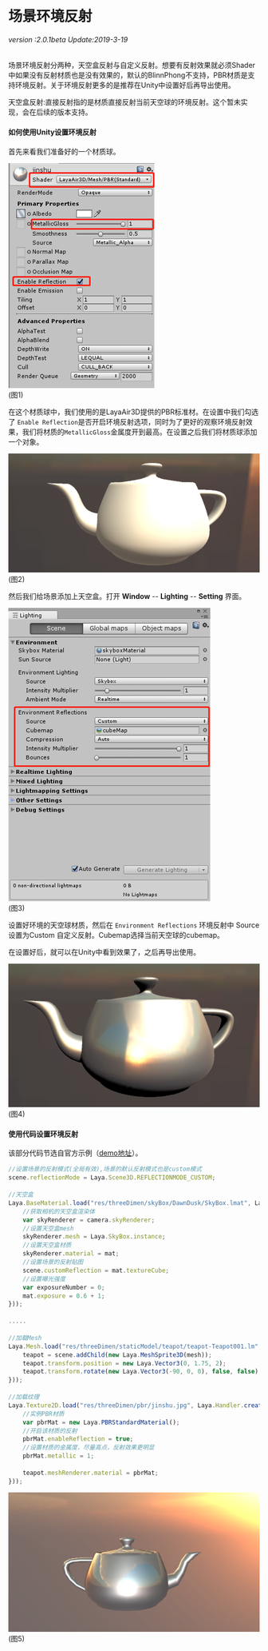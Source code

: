 # 场景环境反射

###### *version :2.0.1beta   Update:2019-3-19*

​	场景环境反射分两种，天空盒反射与自定义反射。想要有反射效果就必须Shader中如果没有反射材质也是没有效果的，默认的BlinnPhong不支持，PBR材质是支持环境反射。关于环境反射更多的是推荐在Unity中设置好后再导出使用。

天空盒反射:直接反射指的是材质直接反射当前天空球的环境反射。这个暂未实现，会在后续的版本支持。

#### 如何使用Unity设置环境反射

首先来看我们准备好的一个材质球。

![](img/1.png)<br>(图1)

在这个材质球中，我们使用的是LayaAir3D提供的PBR标准材。在设置中我们勾选了 `Enable Reflection`是否开启环境反射选项，同时为了更好的观察环境反射效果，我们将材质的`MetallicGloss`金属度开到最高。在设置之后我们将材质球添加一个对象。

![](img/2.png)<br>(图2)

然后我们给场景添加上天空盒。打开 **Window** -- **Lighting** -- **Setting**  界面。

![](img/3.png)<br>(图3)

设置好环境的天空球材质，然后在 `Environment Reflections` 环境反射中  Source 设置为Custom 自定义反射。Cubemap选择当前天空球的cubemap。

在设置好后，就可以在Unity中看到效果了，之后再导出使用。	

![](img/4.png)<br>(图4)

#### 使用代码设置环境反射

该部分代码节选自官方示例（[demo地址](https://github.com/layabox/layaair-demo/blob/master/h5/3d/newDemo/newts/sceneModule/EnvironmentalReflection.ts)）。

```typescript
//设置场景的反射模式(全局有效),场景的默认反射模式也是custom模式
scene.reflectionMode = Laya.Scene3D.REFLECTIONMODE_CUSTOM;

//天空盒
Laya.BaseMaterial.load("res/threeDimen/skyBox/DawnDusk/SkyBox.lmat", Laya.Handler.create(null, function(mat){
    //获取相机的天空盒渲染体
    var skyRenderer = camera.skyRenderer;
    //设置天空盒mesh
    skyRenderer.mesh = Laya.SkyBox.instance;
    //设置天空盒材质
    skyRenderer.material = mat;
    //设置场景的反射贴图
    scene.customReflection = mat.textureCube;
    //设置曝光强度
    var exposureNumber = 0;
    mat.exposure = 0.6 + 1;
}));

.....

//加载Mesh
Laya.Mesh.load("res/threeDimen/staticModel/teapot/teapot-Teapot001.lm", Laya.Handler.create(null, function(mesh){
    teapot = scene.addChild(new Laya.MeshSprite3D(mesh));
    teapot.transform.position = new Laya.Vector3(0, 1.75, 2);
    teapot.transform.rotate(new Laya.Vector3(-90, 0, 0), false, false);
}));

//加载纹理
Laya.Texture2D.load("res/threeDimen/pbr/jinshu.jpg", Laya.Handler.create(null, function(tex) {
    //实例PBR材质
    var pbrMat = new Laya.PBRStandardMaterial();
    //开启该材质的反射
    pbrMat.enableReflection = true;
    //设置材质的金属度，尽量高点，反射效果更明显
    pbrMat.metallic = 1;
    
    teapot.meshRenderer.material = pbrMat;
}));
```

![](img/5.png)<br>(图5)



